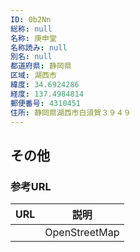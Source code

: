 ```yaml
---
ID: 0b2Nn
総称: null
名称: 庚申堂
名称読み: null
別名: null
都道府県: 静岡県
区域: 湖西市
緯度: 34.6924286
経度: 137.4984814
郵便番号: 4310451
住所: 静岡県湖西市白須賀３９４９
---
```


## その他

### 参考URL

| URL | 説明          |
| --- | ------------- |
|     | OpenStreetMap |
